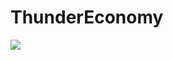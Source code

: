 # ThunderEconomy

[![](https://jitpack.io/v/bixgamer707/ThunderEconomy.svg)](https://jitpack.io/#bixgamer707/ThunderEconomy)

